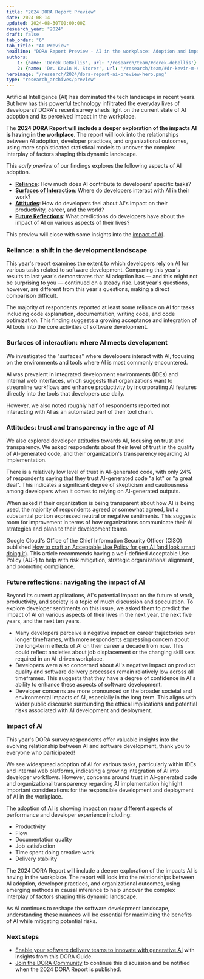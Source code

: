 ```yaml
---
title: "2024 DORA Report Preview"
date: 2024-08-14
updated: 2024-08-30T00:00:00Z
research_year: "2024"
draft: false
tab_order: "6"
tab_title: "AI Preview"
headline: "DORA Report Preview - AI in the workplace: Adoption and impact"
authors:
    1: {name: 'Derek DeBellis', url: '/research/team/#derek-debellis'}
    2: {name: 'Dr. Kevin M. Storer', url: '/research/team/#dr-kevin-m-storer'}
heroimage: "/research/2024/dora-report-ai-preview-hero.png"
type: "research_archives/preview"
---
```


Artificial Intelligence (AI) has dominated the tech landscape in recent years. But how has this powerful technology infiltrated the everyday lives of developers? DORA's recent survey sheds light on the current state of AI adoption and its perceived impact in the workplace.

The **2024 DORA Report will include a deeper exploration of the impacts AI is having in the workplace**. The report will look into the relationships between AI adoption, developer practices, and organizational outcomes, using more sophisticated statistical models to uncover the complex interplay of factors shaping this dynamic landscape.

This _early preview_ of our findings explores the following aspects of AI adoption.

* [**Reliance**](#reliance-a-shift-in-the-development-landscape): How much does AI contribute to developers' specific tasks?
* [**Surfaces of Interaction**](#surfaces-of-interaction-where-ai-meets-development): Where do developers interact with AI in their work?
* [**Attitudes**](#attitudes-trust-and-transparency-in-the-age-of-ai): How do developers feel about AI's impact on their productivity, career, and the world?
* [**Future Reflections**](#future-reflections-navigating-the-impact-of-ai): What predictions do developers have about the impact of AI on various aspects of their lives?

This preview will close with some insights into the [impact of AI](#impact-of-ai).

### Reliance: a shift in the development landscape

This year's report examines the extent to which developers rely on AI for various tasks related to software development. Comparing this year's results to last year's demonstrates that AI adoption has — and this might not be surprising to you — continued on a steady rise.
Last year's questions, however, are different from this year's questions, making a direct comparison difficult.

The majority of respondents reported at least some reliance on AI for tasks including code explanation, documentation, writing code, and code optimization. This finding suggests a growing acceptance and integration of AI tools into the core activities of software development.

### Surfaces of interaction: where AI meets development

We investigated the "surfaces" where developers interact with AI, focusing on the environments and tools where AI is most commonly encountered.

AI was prevalent in integrated development environments (IDEs) and internal web interfaces, which suggests that organizations want to streamline workflows and enhance productivity by incorporating AI features directly into the tools that developers use daily.

However, we also noted roughly half of respondents reported not interacting with AI as an automated part of their tool chain.


### Attitudes: trust and transparency in the age of AI

We also explored developer attitudes towards AI, focusing on trust and transparency. We asked respondents about their level of trust in the quality of AI-generated code, and their organization's transparency regarding AI implementation.

There is a relatively low level of trust in AI-generated code, with only 24% of respondents saying that they trust AI-generated code "a lot" or "a great deal". This indicates a significant degree of skepticism and cautiousness among developers when it comes to relying on AI-generated outputs.

When asked if their organization is being transparent about how AI is being used, the majority of respondents agreed or somewhat agreed, but a substantial portion expressed neutral or negative sentiments. This suggests room for improvement in terms of how organizations communicate their AI strategies and plans to their development teams.


Google Cloud's Office of the Chief Information Security Officer (CISO) published [How to craft an Acceptable Use Policy for gen AI (and look smart doing it)](https://cloud.google.com/transform/how-to-craft-an-acceptable-use-policy-for-gen-ai-and-look-smart-doing-it). This article recommends having a well-defined Acceptable Use Policy (AUP) to help with risk mitigation, strategic organizational alignment, and promoting compliance.

### Future reflections: navigating the impact of AI
Beyond its current applications, AI's potential impact on the future of work, productivity, and society is a topic of much discussion and speculation. To explore developer sentiments on this issue, we asked them to predict the impact of AI on various aspects of their lives in the next year, the next five years, and the next ten years.

* Many developers perceive a negative impact on career trajectories over longer timeframes, with more respondents expressing concern about the long-term effects of AI on their career a decade from now. This could reflect anxieties about job displacement or the changing skill sets required in an AI-driven workplace.
* Developers were also concerned about AI's negative impact on product quality and software delivery processes remain relatively low across all timeframes. This suggests that they have a degree of confidence in AI's ability to enhance these aspects of software development.
* Developer concerns are more pronounced on the broader societal and environmental impacts of AI, especially in the long term. This aligns with wider public discourse surrounding the ethical implications and potential risks associated with AI development and deployment.

### Impact of AI

This year's DORA survey respondents offer valuable insights into the evolving relationship between AI and software development, thank you to everyone who participated!

We see widespread adoption of AI for various tasks, particularly within IDEs and internal web platforms, indicating a growing integration of AI into developer workflows. However, concerns around trust in AI-generated code and organizational transparency regarding AI implementation highlight important considerations for the responsible development and deployment of AI in the workplace.

The adoption of AI is showing impact on many different aspects of performance and developer experience including:

* Productivity
* Flow
* Documentation quality
* Job satisfaction
* Time spent doing creative work
* Delivery stability

The 2024 DORA Report will include a deeper exploration of the impacts AI is having in the workplace. The report will look into the relationships between AI adoption, developer practices, and organizational outcomes, using emerging methods in causal inference to help uncover the complex interplay of factors shaping this dynamic landscape.

As AI continues to reshape the software development landscape, understanding these nuances will be essential for maximizing the benefits of AI while mitigating potential risks.

### Next steps

* [Enable your software delivery teams to innovate with generative AI](/guides/how-to-innovate-with-generative-ai/) with insights from this DORA Guide.
* [Join the DORA Community](https://dora.community) to continue this discussion and be notified when the 2024 DORA Report is published.
